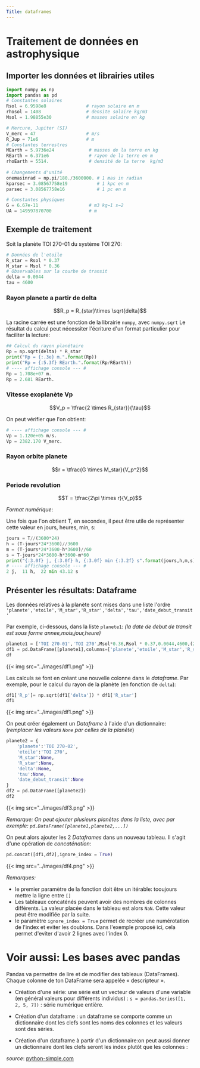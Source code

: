 ```yaml
---
Title: dataframes
---
```


# Traitement de données en astrophysique
## Importer les données et librairies utiles

```python
import numpy as np
import pandas as pd
# Constantes solaires 
Rsol = 6.9598e8               # rayon solaire en m
rhosol = 1408                 # densite solaire kg/m3
Msol = 1.98855e30             # masses solaire en kg

# Mercure, Jupiter (SI)
V_merc = 47                   # m/s
R_Jup = 71e6                  # m
# Constantes terrestres
MEarth = 5.9736e24             # masses de la terre en kg
REarth = 6.371e6               # rayon de la terre en m
rhoEarth = 5514.               # densité de la terre  kg/m3
  
# Changements d'unité
onemasinrad = np.pi/180./3600000. # 1 mas in radian     
kparsec = 3.08567758e19           # 1 kpc en m
parsec = 3.08567758e16            # 1 pc en m

# Constantes physiques
G = 6.67e-11                   # m3 kg−1 s−2
UA = 149597870700              # m
```

## Exemple de traitement
Soit la planète TOI 270-01 du système TOI 270:

```python
# Données de l'etoile 
R_star = Rsol * 0.37
M_star = Msol * 0.36
# Observables sur la courbe de transit
delta = 0.0044
tau = 4600
```

### Rayon planete a partir de delta
$$R_p = R_{star}\times \sqrt{delta}$$

La racine carrée est une fonction de la librairie `numpy`, avec `numpy.sqrt`
Le résultat du calcul peut nécessiter l'écriture d'un format particulier pour faciliter la lecture:

```python
## Calcul du rayon planétaire    
Rp = np.sqrt(delta) * R_star
print("Rp = {:.3e} m.".format(Rp))    
print("Rp = {:5.3f} REarth.".format(Rp/REarth)) 
# ---- affichage console --- #
Rp = 1.708e+07 m.
Rp = 2.681 REarth. 
```

### Vitesse exoplanète Vp
$$V_p = \tfrac{2 \times R_{star}}{\tau}$$

On peut vérifier que l'on obtient:

```python
# ---- affichage console --- #
Vp = 1.120e+05 m/s.
Vp = 2382.170 V_merc.
```

### Rayon orbite planete
$$r = \tfrac{G \times M_star}{V_p^2}$$

### Periode revolution
$$T = \tfrac{2\pi \times r}{V_p}$$

*Format numérique*:

Une fois que l'on obtient T, en secondes, il peut être utile de représenter cette valeur en jours, heures, min, s:

```python
jours = T//(3600*24)
h = (T-jours*24*3600)//3600
m = (T-jours*24*3600-h*3600)//60
s = T-jours*24*3600-h*3600-m*60
print("{:3.0f} j, {:3.0f} h, {:3.0f} min {:3.2f} s".format(jours,h,m,s))
# ---- affichage console --- #
2 j,  11 h,  22 min 43.12 s
```

## Présenter les résultats: Dataframe
Les données relatives à la planète sont mises dans une liste l'ordre `'planete','etoile','M_star','R_star','delta','tau','date_debut_transit'`

Par exemple, ci-dessous, dans la liste `planete1`: *(la date de debut de transit est sous forme annee,mois,jour,heure)*

```python
planete1 = ['TOI 270-01','TOI 270',Msol*0.36,Rsol * 0.37,0.0044,4600,(2024,6,23,5)]
df1 = pd.DataFrame([planete1],columns=['planete','etoile','M_star','R_star','delta','tau','date_debut_transit'])
df
```

{{< img src="../images/df1.png" >}}



Les calculs se font en créant une nouvelle colonne dans le *dataframe*. Par exemple, pour le calcul du rayon de la planète (en fonction de `delta`):

```python
df1['R_p']= np.sqrt(df1['delta']) * df1['R_star']
df1
```

{{< img src="../images/df1.png" >}}

On peut créer également un *Dataframe* à l'aide d'un dictionnaire: (*remplacer les valeurs `None` par celles de la planète*)

```python
planete2 = {
    'planete':'TOI 270-02',
    'etoile':'TOI 270',
    'M_star':None,
    'R_star':None,
    'delta':None,
    'tau':None,
    'date_debut_transit':None
}
df2 = pd.DataFrame([planete2])
df2
```

{{< img src="../images/df3.png" >}}

*Remarque: On peut ajouter plusieurs planètes dans la liste, avec par exemple: `pd.DataFrame([planete1,planete2,...])`*

On peut alors ajouter les 2 *Dataframes* dans un nouveau tableau. Il s'agit d'une opération de *concaténation*:

```python
pd.concat([df1,df2],ignore_index = True)
```

{{< img src="../images/df4.png" >}}

*Remarques:*

* le premier paramètre de la fonction doit être un itérable: tooujours mettre la ligne entre `[]`
* Les tableaux concaténés peuvent avoir des nombres de colonnes différents. La valeur placée dans le tableau est alors `NaN`. Cette valeur peut être modifiée par la suite.
* le paramètre `ignore_index = True` permet de recréer une numérotation de l'index et eviter les doublons. Dans l'exemple proposé ici, cela permet d'eviter d'avoir 2 lignes avec l'index 0.

# Voir aussi: Les bases avec pandas
Pandas va permettre de lire et de modifier des tableaux (DataFrames). Chaque colonne de ton DataFrame sera appelée « descripteur ». 

* Création d'une série: une série est un vecteur de valeurs d'une variable (en général valeurs pour différents individus) :
`s = pandas.Series([1, 2, 5, 7])` : série numérique entière.

* Création d'un dataframe : un dataframe se comporte comme un dictionnaire dont les clefs sont les noms des colonnes et les valeurs sont des séries.

* Création d'un dataframe à partir d'un dictionnaire:on peut aussi donner un dictionnaire dont les clefs seront les index plutôt que les colonnes :


*source*: [python-simple.com](http://www.python-simple.com/python-pandas/creation-series.php)






